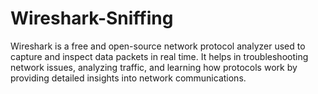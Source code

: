 # Wireshark-Sniffing
Wireshark is a free and open-source network protocol analyzer used to capture and inspect data packets in real time. It helps in troubleshooting network issues, analyzing traffic, and learning how protocols work by providing detailed insights into network communications.
